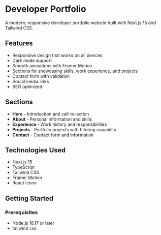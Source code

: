 # Developer Portfolio

A modern, responsive developer portfolio website built with Next.js 15 and Tailwind CSS.

## Features

- Responsive design that works on all devices
- Dark mode support
- Smooth animations with Framer Motion
- Sections for showcasing skills, work experience, and projects
- Contact form with validation
- Social media links
- SEO optimized

## Sections

- **Hero** - Introduction and call-to-action
- **About** - Personal information and skills
- **Experience** - Work history and responsibilities
- **Projects** - Portfolio projects with filtering capability
- **Contact** - Contact form and information

## Technologies Used

- Next.js 15
- TypeScript
- Tailwind CSS
- Framer Motion
- React Icons

## Getting Started

### Prerequisites

- Node.js 18.17 or later
- tailwind css






